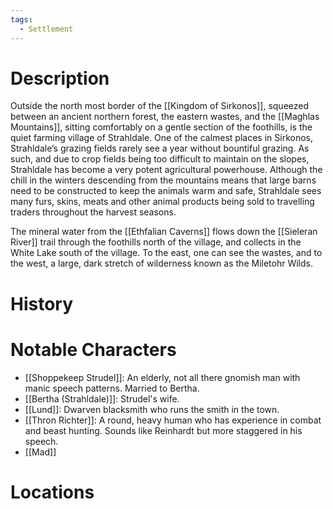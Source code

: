 ```yaml
---
tags:
  - Settlement
---
```

# Description
Outside the north most border of the [[Kingdom of Sirkonos]], squeezed between an ancient northern forest, the eastern wastes, and the [[Maghlas Mountains]], sitting comfortably on a gentle section of the foothills, is the quiet farming village of Strahldale. One of the calmest places in Sirkonos, Strahldale’s grazing fields rarely see a year without bountiful grazing. As such, and due to crop fields being too difficult to maintain on the slopes, Strahldale has become a very potent agricultural powerhouse. Although the chill in the winters descending from the mountains means that large barns need to be constructed to keep the animals warm and safe, Strahldale sees many furs, skins, meats and other animal products being sold to travelling traders throughout the harvest seasons.

The mineral water from the [[Ethfalian Caverns]] flows down the [[Sieleran River]] trail through the foothills north of the village, and collects in the White Lake south of the village. To the east, one can see the wastes, and to the west, a large, dark stretch of wilderness known as the Miletohr Wilds.
# History

# Notable Characters
- [[Shoppekeep Strudel]]: An elderly, not all there gnomish man with manic speech patterns. Married to Bertha.
- [[Bertha (Strahldale)]]: Strudel's wife.
- [[Lund]]: Dwarven blacksmith who runs the smith in the town.
- [[Thron Richter]]: A round, heavy human who has experience in combat and beast hunting. Sounds like Reinhardt but more staggered in his speech. 
- [[Mad]]

# Locations
